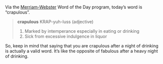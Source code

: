 Via the [Merriam-Webster][1] Word of the Day program, today’s word is “crapulous”.

> **crapulous** KRAP-yuh-luss (adjective)
> 
> 1.  Marked by intemperance especially in eating or drinking
> 2.  Sick from excessive indulgence in liquor

So, keep in mind that saying that you are crapulous after a night of drinking is actually a valid word. It’s like the opposite of fabulous after a heavy night of drinking.

 [1]: http://www.m-w.com